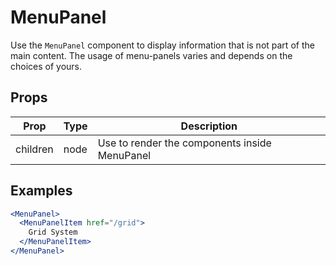 # MenuPanel

Use the `MenuPanel` component to display information that is not part of the main content.
The usage of menu-panels varies and depends on the choices of yours.

## Props

| Prop | Type | Description |
| ---- | ---- | ----------- |
| children | node | Use to render the components inside MenuPanel |

## Examples

```jsx
<MenuPanel>
  <MenuPanelItem href="/grid">
    Grid System
  </MenuPanelItem>
</MenuPanel>
```
